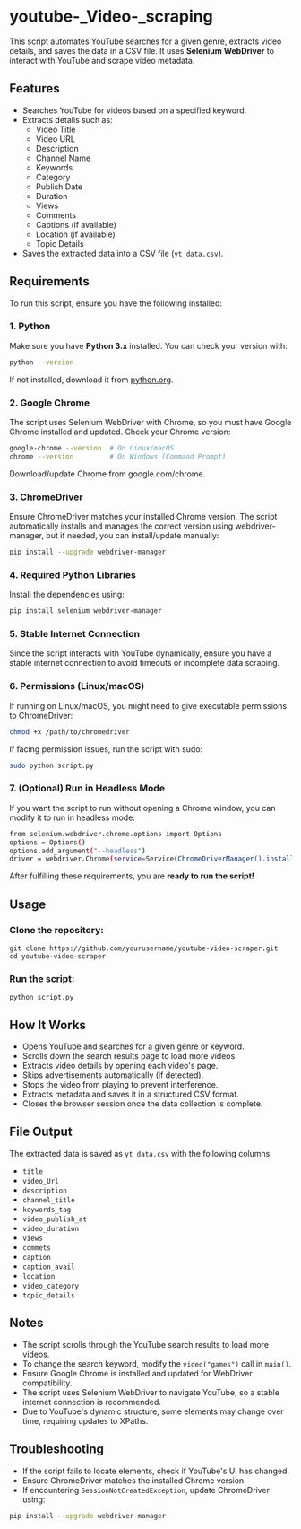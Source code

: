 # youtube-_Video-_scraping

This script automates YouTube searches for a given genre, extracts video details, and saves the data in a CSV file. It uses **Selenium WebDriver** to interact with YouTube and scrape video metadata.

## Features
- Searches YouTube for videos based on a specified keyword.
- Extracts details such as:
  - Video Title
  - Video URL
  - Description
  - Channel Name
  - Keywords
  - Category
  - Publish Date
  - Duration
  - Views
  - Comments
  - Captions (if available)
  - Location (if available)
  - Topic Details
- Saves the extracted data into a CSV file (`yt_data.csv`).

## Requirements

To run this script, ensure you have the following installed:

### 1. Python  
Make sure you have **Python 3.x** installed. You can check your version with:  
```bash
python --version
```
If not installed, download it from [python.org](https://www.python.org/downloads/).

### 2. Google Chrome
The script uses Selenium WebDriver with Chrome, so you must have Google Chrome installed and updated. Check your Chrome version:
```bash
google-chrome --version  # On Linux/macOS
chrome --version         # On Windows (Command Prompt)
```
Download/update Chrome from google.com/chrome.

### 3. ChromeDriver
Ensure ChromeDriver matches your installed Chrome version. The script automatically installs and manages the correct version using webdriver-manager, but if needed, you can install/update manually:
```bash
pip install --upgrade webdriver-manager
```
### 4. Required Python Libraries
Install the dependencies using:
```bash
pip install selenium webdriver-manager
```
### 5. Stable Internet Connection
Since the script interacts with YouTube dynamically, ensure you have a stable internet connection to avoid timeouts or incomplete data scraping.

### 6. Permissions (Linux/macOS)
If running on Linux/macOS, you might need to give executable permissions to ChromeDriver:
```bash
chmod +x /path/to/chromedriver
```
If facing permission issues, run the script with sudo:
```bash
sudo python script.py
```

### 7. (Optional) Run in Headless Mode
If you want the script to run without opening a Chrome window, you can modify it to run in headless mode:
```bash
from selenium.webdriver.chrome.options import Options  
options = Options()  
options.add_argument("--headless")  
driver = webdriver.Chrome(service=Service(ChromeDriverManager().install()), options=options)  
```

After fulfilling these requirements, you are **ready to run the script!**

## Usage
### Clone the repository:
```
git clone https://github.com/yourusername/youtube-video-scraper.git
cd youtube-video-scraper
```
### Run the script:
```
python script.py
```
## How It Works
- Opens YouTube and searches for a given genre or keyword.  
- Scrolls down the search results page to load more videos.  
- Extracts video details by opening each video's page.  
- Skips advertisements automatically (if detected).  
- Stops the video from playing to prevent interference.  
- Extracts metadata and saves it in a structured CSV format.  
- Closes the browser session once the data collection is complete.  

## File Output
The extracted data is saved as `yt_data.csv` with the following columns:

- `title`
- `video_Url`
- `description`
- `channel_title`
- `keywords_tag`
- `video_publish_at`
- `video_duration`
- `views`
- `commets`
- `caption`
- `caption_avail`
- `location`
- `video_category`
- `topic_details`

## Notes
- The script scrolls through the YouTube search results to load more videos.  
- To change the search keyword, modify the `video("games")` call in `main()`.  
- Ensure Google Chrome is installed and updated for WebDriver compatibility.  
- The script uses Selenium WebDriver to navigate YouTube, so a stable internet connection is recommended.  
- Due to YouTube's dynamic structure, some elements may change over time, requiring updates to XPaths.  

## Troubleshooting
- If the script fails to locate elements, check if YouTube's UI has changed.  
- Ensure ChromeDriver matches the installed Chrome version.  
- If encountering `SessionNotCreatedException`, update ChromeDriver using:  
```bash
pip install --upgrade webdriver-manager
```



